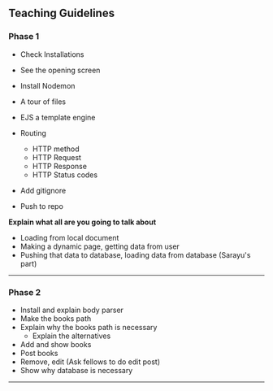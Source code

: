 ## Teaching Guidelines

### Phase 1

- Check Installations
- See the opening screen
- Install Nodemon
- A tour of files
- EJS a template engine
- Routing
	- HTTP method
	- HTTP Request
	- HTTP Response
	- HTTP Status codes

- Add gitignore
- Push to repo

**Explain what all are you going to talk about**
- Loading from local document
- Making a dynamic page, getting data from user
- Pushing that data to database, loading data from database (Sarayu's part)

---

### Phase 2

- Install and explain body parser
- Make the books path
- Explain why the books path is necessary
	- Explain the alternatives
- Add and show books
- Post books
- Remove, edit (Ask fellows to do edit post)
- Show why database is necessary

---
